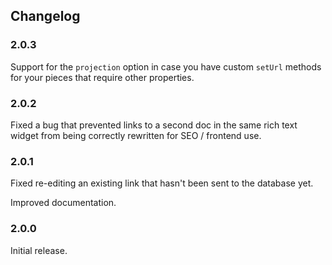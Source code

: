 ## Changelog

### 2.0.3

Support for the `projection` option in case you have custom `setUrl` methods for your pieces that require other properties.

### 2.0.2

Fixed a bug that prevented links to a second doc in the same rich text widget from being correctly rewritten for SEO / frontend use.

### 2.0.1

Fixed re-editing an existing link that hasn't been sent to the database yet.

Improved documentation.

### 2.0.0

Initial release.
